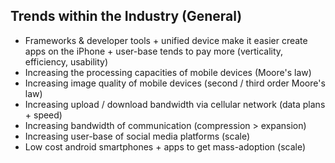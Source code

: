 ## Trends within the Industry (General)

- Frameworks & developer tools + unified device make it easier create apps on the iPhone + user-base tends to pay more (verticality, efficiency, usability)
- Increasing the processing capacities of mobile devices (Moore's law)
- Increasing image quality of mobile devices (second / third order Moore's law)
- Increasing upload / download bandwidth via cellular network (data plans + speed)
- Increasing bandwidth of communication (compression > expansion)
- Increasing user-base of social media platforms (scale)
- Low cost android smartphones + apps to get mass-adoption (scale)

